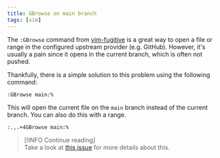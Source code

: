 ```yaml
---
title: GBrowse on main branch
tags: [vim]
---
```


The `:GBrowse` command from
[vim-fugitive](https://github.com/tpope/vim-fugitive) is a great way to open a
file or range in the configured upstream provider (e.g. GitHub). However, it's
usually a pain since it opens in the current branch, which is often not pushed.

Thankfully, there is a simple solution to this problem using the following
command:

```vim showLineNumbers
:GBrowse main:%
```

This will open the current file on the `main` branch instead of the current
branch. You can also do this with a range.

```vim showLineNumbers
:.,.+4GBrowse main:%
```

> [!INFO Continue reading]  
> Take a look at [this issue](https://github.com/tpope/vim-fugitive/issues/44)
> for more details about this.

